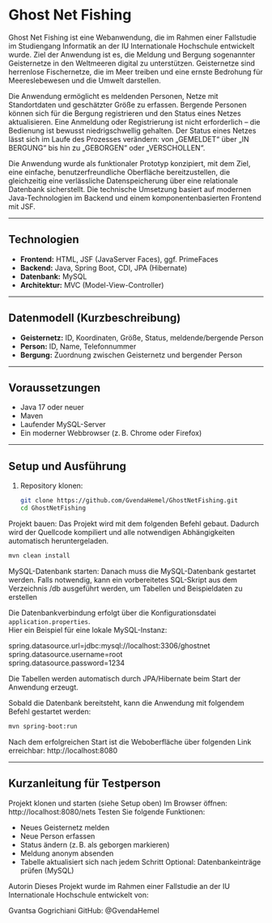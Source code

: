 # Ghost Net Fishing

Ghost Net Fishing ist eine Webanwendung, die im Rahmen einer Fallstudie im Studiengang Informatik an der IU Internationale Hochschule entwickelt wurde. Ziel der Anwendung ist es, die Meldung und Bergung sogenannter Geisternetze in den Weltmeeren digital zu unterstützen. Geisternetze sind herrenlose Fischernetze, die im Meer treiben und eine ernste Bedrohung für Meereslebewesen und die Umwelt darstellen.

Die Anwendung ermöglicht es meldenden Personen, Netze mit Standortdaten und geschätzter Größe zu erfassen. Bergende Personen können sich für die Bergung registrieren und den Status eines Netzes aktualisieren. Eine Anmeldung oder Registrierung ist nicht erforderlich – die Bedienung ist bewusst niedrigschwellig gehalten. Der Status eines Netzes lässt sich im Laufe des Prozesses verändern: von „GEMELDET“ über „IN BERGUNG“ bis hin zu „GEBORGEN“ oder „VERSCHOLLEN“. 

Die Anwendung wurde als funktionaler Prototyp konzipiert, mit dem Ziel, eine einfache, benutzerfreundliche Oberfläche bereitzustellen, die gleichzeitig eine verlässliche Datenspeicherung über eine relationale Datenbank sicherstellt. Die technische Umsetzung basiert auf modernen Java-Technologien im Backend und einem komponentenbasierten Frontend mit JSF.

---

## Technologien

- **Frontend:** HTML, JSF (JavaServer Faces), ggf. PrimeFaces  
- **Backend:** Java, Spring Boot, CDI, JPA (Hibernate)  
- **Datenbank:** MySQL  
- **Architektur:** MVC (Model-View-Controller)

---

## Datenmodell (Kurzbeschreibung)

- **Geisternetz:** ID, Koordinaten, Größe, Status, meldende/bergende Person  
- **Person:** ID, Name, Telefonnummer  
- **Bergung:** Zuordnung zwischen Geisternetz und bergender Person

---

## Voraussetzungen

- Java 17 oder neuer  
- Maven  
- Laufender MySQL-Server  
- Ein moderner Webbrowser (z. B. Chrome oder Firefox)

---

## Setup und Ausführung

1. Repository klonen:

   ```bash
   git clone https://github.com/GvendaHemel/GhostNetFishing.git
   cd GhostNetFishing
   ```

Projekt bauen:
Das Projekt wird mit dem folgenden Befehl gebaut. Dadurch wird der Quellcode kompiliert und alle notwendigen Abhängigkeiten automatisch heruntergeladen.
```bash 
mvn clean install
```


MySQL-Datenbank starten:
Danach muss die MySQL-Datenbank gestartet werden.
Falls notwendig, kann ein vorbereitetes SQL-Skript aus dem Verzeichnis /db ausgeführt werden, um Tabellen und Beispieldaten zu erstellen

Die Datenbankverbindung erfolgt über die Konfigurationsdatei `application.properties`.  
Hier ein Beispiel für eine lokale MySQL-Instanz:

spring.datasource.url=jdbc:mysql://localhost:3306/ghostnet  
spring.datasource.username=root  
spring.datasource.password=1234

Die Tabellen werden automatisch durch JPA/Hibernate beim Start der Anwendung erzeugt.

Sobald die Datenbank bereitsteht, kann die Anwendung mit folgendem Befehl gestartet werden: 
```bash
mvn spring-boot:run
```

Nach dem erfolgreichen Start ist die Weboberfläche über folgenden Link erreichbar:
http://localhost:8080

---

## Kurzanleitung für Testperson

Projekt klonen und starten (siehe Setup oben)
Im Browser öffnen: http://localhost:8080/nets
Testen Sie folgende Funktionen:
   - Neues Geisternetz melden
   - Neue Person erfassen
   - Status ändern (z. B. als geborgen markieren)
   - Meldung anonym absenden
   - Tabelle aktualisiert sich nach jedem Schritt
Optional: Datenbankeinträge prüfen (MySQL)


Autorin
Dieses Projekt wurde im Rahmen einer Fallstudie an der IU Internationale Hochschule entwickelt von:

Gvantsa Gogrichiani
GitHub: @GvendaHemel


